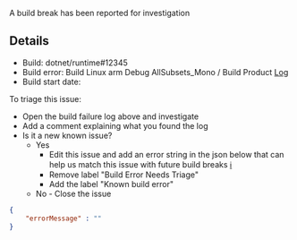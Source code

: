 A build break has been reported for investigation

## Details

- Build: dotnet/runtime#12345
- Build error: Build Linux arm Debug AllSubsets_Mono / Build Product [Log](https://dev.azure.com/dnceng/public/_build/results?buildId=1397322&view=logs&j=e4e455c5-b032-5051-d2c5-a64982c9ac45&t=9fb1743d-454a-5c96-e751-7c57c8f44cc2&l=3456)
- Build start date: 

To triage this issue:

* Open the build failure log above and investigate
* Add a comment explaining what you found the log
* Is it a new known issue? 
  * Yes
    * Edit this issue and add an error string in the json below that can help us match this issue with future build breaks [:information_source:](arcade-wiki)
    * Remove label "Build Error Needs Triage" 
    * Add the label "Known build error"
  * No - Close the issue

```json
{
    "errorMessage" : ""
}
```